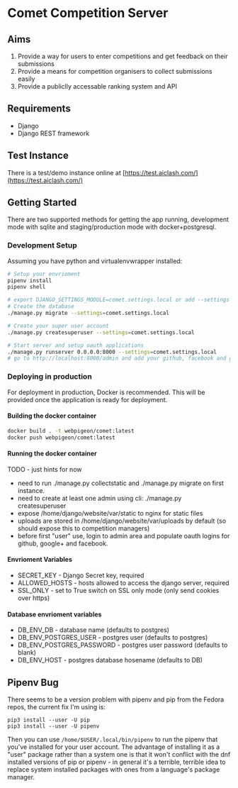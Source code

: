 # Comet Competition Server

## Aims
1. Provide a way for users to enter competitions and get feedback on their submissions
2. Provide a means for competition organisers to collect submissions easily
3. Provide a publiclly accessable ranking system and API

## Requirements
* Django
* Django REST framework

## Test Instance
There is a test/demo instance online at [https://test.aiclash.com/](https://test.aiclash.com/)

## Getting Started
There are two supported methods for getting the app running, development mode with sqlite and staging/production mode with docker+postgresql.

### Development Setup
Assuming you have python and virtualenvwrapper installed:

```bash
# Setup your envrioment
pipenv install
pipenv shell

# export DJANGO_SETTINGS_MODULE=comet.settings.local or add --settings to the end of the command
# Create the database
./manage.py migrate --settings=comet.settings.local

# Create your super user account
./manage.py createsuperuser --settings=comet.settings.local

# Start server and setup oauth applications
./manage.py runserver 0.0.0.0:8000 --settings=comet.settings.local
# go to http://localhost:8000/admin and add your github, facebook and google tokens
```

### Deploying in production
For deployment in production, Docker is recommended. This will be provided once the application is ready for deployment.

#### Building the docker container
``` bash
docker build . -t webpigeon/comet:latest
docker push webpigeon/comet:latest
```

#### Running the docker container
TODO - just hints for now

* need to run ./manage.py collectstatic and ./manage.py migrate on first instance.
* need to create at least one admin using cli: ./manage.py createsuperuser
* expose /home/django/website/var/static to nginx for static files
* uploads are stored in /home/django/website/var/uploads by default (so should expose this to competition managers)
* before first "user" use, login to admin area and populate oauth logins for github, google+ and facebook.

#### Envrioment Variables
* SECRET_KEY - Django Secret key, required
* ALLOWED_HOSTS - hosts allowed to access the django server, required
* SSL_ONLY - set to True switch on SSL only mode (only send cookies over https)

#### Database envrioment variables
* DB_ENV_DB - database name (defaults to postgres)
* DB_ENV_POSTGRES_USER - postgres user (defaults to postgres)
* DB_ENV_POSTGRES_PASSWORD - postgres user password (defaults to blank)
* DB_ENV_HOST - postgres database hosename (defaults to DB)

## Pipenv Bug
There seems to be a version problem with pipenv and pip from the Fedora repos, the current fix I'm using is:
```
pip3 install --user -U pip
pip3 install --user -U pipenv
```

Then you can use ```/home/$USER/.local/bin/pipenv``` to run the pipenv that you've installed for your user account. The advantage of installing it as a "user" package rather than a system one is that it won't conflict with the dnf installed versions of pip or pipenv - in general it's a terrible, terrible idea to replace system installed packages with ones from a language's package manager.
